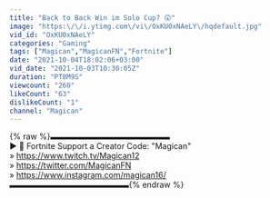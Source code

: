 ```yaml
---
title: "Back to Back Win im Solo Cup? 😲"
image: "https:\/\/i.ytimg.com\/vi\/OxKU0xNAeLY\/hqdefault.jpg"
vid_id: "OxKU0xNAeLY"
categories: "Gaming"
tags: ["Magican","MagicanFN","Fortnite"]
date: "2021-10-04T18:02:06+03:00"
vid_date: "2021-10-03T10:30:05Z"
duration: "PT8M9S"
viewcount: "260"
likeCount: "63"
dislikeCount: "1"
channel: "Magican"
---
```

{% raw %}▬▬▬▬▬▬▬▬▬▬▬▬▬▬▬<br />▶ 💖 Fortnite Support a Creator Code: &quot;Magican&quot;<br />» <a rel="nofollow" target="blank" href="https://www.twitch.tv/Magican12">https://www.twitch.tv/Magican12</a><br />» <a rel="nofollow" target="blank" href="https://twitter.com/MagicanFN">https://twitter.com/MagicanFN</a><br />» <a rel="nofollow" target="blank" href="https://www.instagram.com/magican16/">https://www.instagram.com/magican16/</a><br />▬▬▬▬▬▬▬▬▬▬▬▬▬▬▬{% endraw %}
